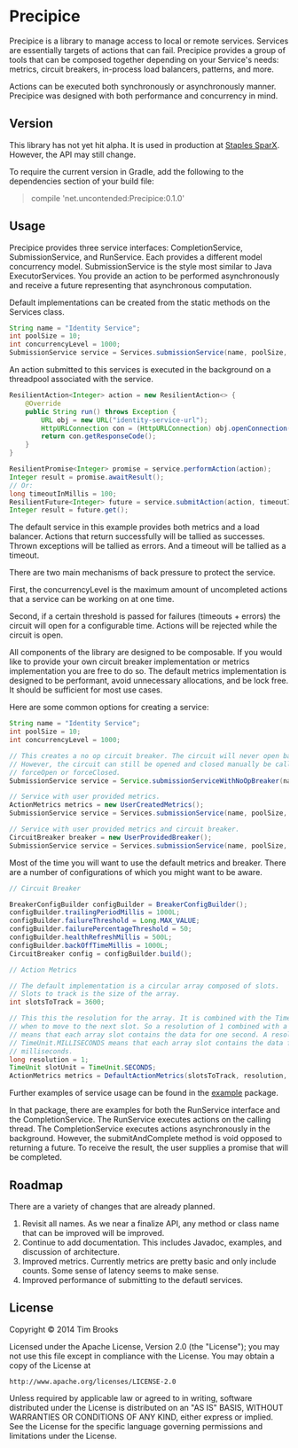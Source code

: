 # Precipice

Precipice is a library to manage access to local or remote services. Services are essentially targets of actions that
 can fail. Precipice provides a group of tools that can be composed together depending on your Service's needs: metrics,
circuit breakers, in-process load balancers, patterns, and more.

Actions can be executed both synchronously or asynchronously manner. Precipice was designed with both performance and
concurrency in mind.

## Version

This library has not yet hit alpha. It is used in production at [Staples SparX](http://www.staples-sparx.com). However,
the API may still change.

To require the current version in Gradle, add the following to the dependencies section of your build file:
> compile 'net.uncontended:Precipice:0.1.0'

## Usage

Precipice provides three service interfaces: CompletionService, SubmissionService, and RunService. Each provides a
different model concurrency model. SubmissionService is the style most similar to Java ExecutorServices. You provide
an action to be performed asynchronously and receive a future representing that asynchronous computation.

Default implementations can be created from the static methods on the Services class.

```java
String name = "Identity Service";
int poolSize = 10;
int concurrencyLevel = 1000;
SubmissionService service = Services.submissionService(name, poolSize, concurrencyLevel);
```

An action submitted to this services is executed in the background on a threadpool associated with the service.

```java
ResilientAction<Integer> action = new ResilientAction<> {
    @Override
    public String run() throws Exception {
        URL obj = new URL("identity-service-url");
        HttpURLConnection con = (HttpURLConnection) obj.openConnection();
        return con.getResponseCode();
    }
}

ResilientPromise<Integer> promise = service.performAction(action);
Integer result = promise.awaitResult();
// Or:
long timeoutInMillis = 100;
ResilientFuture<Integer> future = service.submitAction(action, timeoutInMillis);
Integer result = future.get();
```

The default service in this example provides both metrics and a load balancer. Actions that return successfully will
 be tallied as successes. Thrown exceptions will be tallied as errors. And a timeout will be tallied as a timeout.

There are two main mechanisms of back pressure to protect the service.

First, the concurrencyLevel is the maximum amount of uncompleted actions that a service can be working on at one time.

Second, if a certain threshold is passed for failures (timeouts + errors) the circuit will open for a configurable time.
Actions will be rejected while the circuit is open.

All components of the library are designed to be composable. If you would like to provide your own circuit breaker
implementation or metrics implementation you are free to do so. The default metrics implementation is designed to be
performant, avoid unnecessary allocations, and be lock free. It should be sufficient for most use cases.

Here are some common options for creating a service:
```java
String name = "Identity Service";
int poolSize = 10;
int concurrencyLevel = 1000;

// This creates a no op circuit breaker. The circuit will never open based on failures.
// However, the circuit can still be opened and closed manually be calling 
// forceOpen or forceClosed.
SubmissionService service = Service.submissionServiceWithNoOpBreaker(name, poolSize, concurrencyLevel);

// Service with user provided metrics.
ActionMetrics metrics = new UserCreatedMetrics();
SubmissionService service = Services.submissionService(name, poolSize, concurrencyLevel, metrics);

// Service with user provided metrics and circuit breaker.
CircuitBreaker breaker = new UserProvidedBreaker();
SubmissionService service = Services.submissionService(name, poolSize, concurrencyLevel, metrics, breaker);
```

Most of the time you will want to use the default metrics and breaker. There are a number of configurations of which
you might want to be aware.

```java
// Circuit Breaker

BreakerConfigBuilder configBuilder = BreakerConfigBuilder();
configBuilder.trailingPeriodMillis = 1000L;
configBuilder.failureThreshold = Long.MAX_VALUE;
configBuilder.failurePercentageThreshold = 50;
configBuilder.healthRefreshMillis = 500L;
configBuilder.backOffTimeMillis = 1000L;
CircuitBreaker config = configBuilder.build();

// Action Metrics

// The default implementation is a circular array composed of slots.
// Slots to track is the size of the array.
int slotsToTrack = 3600;

// This this the resolution for the array. It is combined with the TimeUnit to determined
// when to move to the next slot. So a resolution of 1 combined with a TimeUnit.SECONDS
// means that each array slot contains the data for one second. A resolution of 500 with a 
// TimeUnit.MILLISECONDS means that each array slot contains the data for 500
// milliseconds.
long resolution = 1;
TimeUnit slotUnit = TimeUnit.SECONDS;
ActionMetrics metrics = DefaultActionMetrics(slotsToTrack, resolution, slotUnit)
```

Further examples of service usage can be found in the [example](https://github.com/tbrooks8/Precipice/tree/master/src/test/java/net/uncontended/precipice/example)
package.

In that package, there are examples for both the RunService interface and the CompletionService. The RunService executes
actions on the calling thread. The CompletionService executes actions asynchronously in the background. However, the
submitAndComplete method is void opposed to returning a future. To receive the result, the user supplies a promise
that will be completed.

## Roadmap

There are a variety of changes that are already planned.

1. Revisit all names. As we near a finalize API, any method or class name that can be improved will be improved.
2. Continue to add documentation. This includes Javadoc, examples, and discussion of architecture.
3. Improved metrics. Currently metrics are pretty basic and only include counts. Some sense of latency seems to make
sense.
4. Improved performance of submitting to the defautl services.

## License

Copyright © 2014 Tim Brooks

Licensed under the Apache License, Version 2.0 (the "License");
you may not use this file except in compliance with the License.
You may obtain a copy of the License at

    http://www.apache.org/licenses/LICENSE-2.0

Unless required by applicable law or agreed to in writing, software
distributed under the License is distributed on an "AS IS" BASIS,
WITHOUT WARRANTIES OR CONDITIONS OF ANY KIND, either express or implied.
See the License for the specific language governing permissions and
limitations under the License.